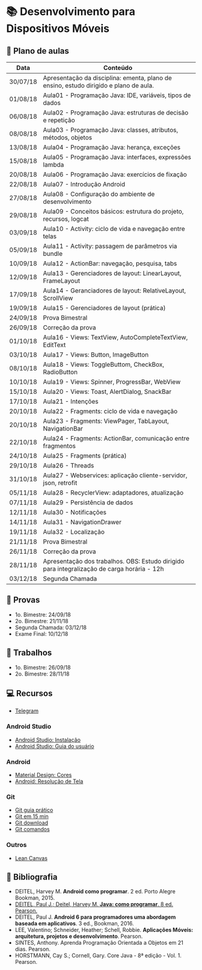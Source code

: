 # :books: Desenvolvimento para Dispositivos Móveis

## :closed_book: Plano de aulas

| **Data** | **Conteúdo**                                                                     |
|----------|----------------------------------------------------------------------------------|
|	30/07/18	|	Apresentação da disciplina: ementa, plano de ensino, estudo dirigido e plano de aula.	|
|	01/08/18	|	Aula01 - Programação Java: IDE, variáveis, tipos de dados	|
|	06/08/18	|	Aula02 - Programação Java: estruturas de decisão e repetição	|
|	08/08/18	|	Aula03 - Programação Java: classes, atributos, métodos, objetos	|
|	13/08/18	|	Aula04 - Programação Java: herança, exceções	|
|	15/08/18	|	Aula05 - Programação Java: interfaces, expressões lambda	|
|	20/08/18	|	Aula06 - Programação Java: exercícios de fixação	|
|	22/08/18	|	Aula07 - Introdução Android	|
|	27/08/18	|	Aula08 - Configuração do ambiente de desenvolvimento	|
|	29/08/18	|	Aula09 - Conceitos básicos: estrutura do projeto, recursos, logcat	|
|	03/09/18	|	Aula10 - Activity: ciclo de vida e navegação entre telas	|
|	05/09/18	|	Aula11 - Activity: passagem de parâmetros via bundle	|
|	10/09/18	|	Aula12 - ActionBar: navegação, pesquisa, tabs	|
|	12/09/18	|	Aula13 - Gerenciadores de layout: LinearLayout, FrameLayout	|
|	17/09/18	|	Aula14 - Geranciadores de layout: RelativeLayout, ScrollView	|
|	19/09/18	|	Aula15 - Gerenciadores de layout (prática)	|
|	24/09/18	|	Prova Bimestral	|
|	26/09/18	|	Correção da prova	|
|	01/10/18	|	Aula16 - Views: TextView, AutoCompleteTextView, EditText	|
|	03/10/18	|	Aula17 - Views: Button, ImageButton	|
|	08/10/18	|	Aula18 - Views: ToggleButtom, CheckBox, RadioButton	|
|	10/10/18	|	Aula19 - Views: Spinner, ProgressBar, WebView	|
|	15/10/18	|	Aula20 - Views: Toast, AlertDialog, SnackBar	|
|	17/10/18	|	Aula21 - Intenções	|
|	20/10/18	|	Aula22 - Fragments: ciclo de vida e navegação	|
|	20/10/18	|	Aula23 - Fragments: ViewPager, TabLayout, NavigationBar	|
|	22/10/18	|	Aula24 - Fragments: ActionBar, comunicação entre fragmentos	|
|	24/10/18	|	Aula25 - Fragments (prática)	|
|	29/10/18	|	Aula26 - Threads	|
|	31/10/18	|	Aula27 - Webservices: aplicação cliente-servidor, json, retrofit	|
|	05/11/18	|	Aula28 - RecyclerView: adaptadores, atualização	|
|	07/11/18	|	Aula29 - Persistência de dados 	|
|	12/11/18	|	Aula30 - Notificações	|
|	14/11/18	|	Aula31 - NavigationDrawer	|
|	19/11/18	|	Aula32 - Localização	|
|	21/11/18	|	Prova Bimestral	|
|	26/11/18	|	Correção da prova	|
|	28/11/18	|	Apresentação dos trabalhos. OBS: Estudo dirigido para integralização de carga horária - 12h	|
|	03/12/18	|	Segunda Chamada	|

## :green_book: Provas

- 1o. Bimestre: 24/09/18 
- 2o. Bimestre: 21/11/18
- Segunda Chamada: 03/12/18
- Exame Final: 10/12/18

## :blue_book: Trabalhos

- 1o. Bimestre: 26/09/18
- 2o. Bimestre: 28/11/18

## :computer: Recursos

- [Telegram](https://t.me/joinchat/CFsBrhBb2ft1B6fiFlMehg)

### Android Studio

- [Android Studio: Instalação](https://developer.android.com/studio/index.html)
- [Android Studio: Guia do usuário](https://developer.android.com/studio/intro/index.html)

### Android

- [Material Design: Cores](https://material.io/guidelines/style/color.html#)
- [Android: Resolução de Tela](https://developer.android.com/training/multiscreen/screendensities.html)

### Git

- [Git guia prático](http://rogerdudler.github.io/git-guide/index.pt_BR.html)
- [Git em 15 min](https://try.github.io/levels/1/challenges/1)
- [Git download](https://git-scm.com/downloads)
- [Git comandos](https://services.github.com/on-demand/downloads/github-git-cheat-sheet.pdf)

### Outros

- [Lean Canvas](https://leanstack.com/leancanvas)


## :orange_book: Bibliografia

- DEITEL, Harvey M. **Android como programar**. 2 ed. Porto Alegre Bookman, 2015.
- [DEITEL, Paul J.; Deitel, Harvey M. **Java: como programar**. 8 ed. Pearson.](http://utp.bv3.digitalpages.com.br/users/publications/9788543004792/)
- DEITEL, Paul J. **Android 6 para programadores uma abordagem baseada em aplicativos**. 3 ed., Bookman, 2016.
- LEE, Valentino; Schneider, Heather; Schell, Robbie. **Aplicações Móveis: arquitetura, projetos e desenvolvimento**. Pearson. 
- SINTES, Anthony. Aprenda Programação Orientada a Objetos em 21 dias. Pearson.
- HORSTMANN, Cay S.; Cornell, Gary. Core Java - 8ª edição - Vol. 1. Pearson.

